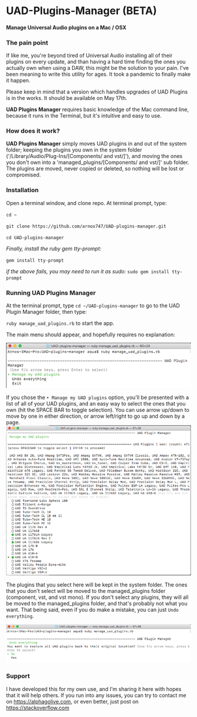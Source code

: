 # UAD-Plugins-Manager (BETA)
#### Manage Universal Audio plugins on a Mac / OSX


### The pain point
If like me, you're beyond tired of Universal Audio installing all of their plugins on every update, and than having a hard time finding the ones you actually own when using a DAW, this might be the solution to your pain. I've been meaning to write this utility for ages. It took a pandemic to finally make it happen.

Please keep in mind that a version which handles upgrades of UAD Plugins is in the works. It should be available on May 17th.

**UAD Plugins Manager** requires basic knowledge of the Mac command line, because it runs in the Terminal, but it's intuitive and easy to use.

### How does it work?
**UAD Plugins Manager** simply moves UAD plugins in and out of the system folder; keeping the plugins you own in the system folder ('/Library/Audio/Plug-Ins/[Components/ and vst/]'), and moving the ones you don't own into a 'managed_plugins/[Components/ and vst/]' sub folder. The plugins are moved, never copied or deleted, so nothing will be lost or compromised.

### Installation

Open a terminal window, and clone repo. At terminal prompt, type:

`cd ~`

`git clone https://github.com/arnox747/UAD-plugins-manager.git`

`cd UAD-plugins-manager`

*Finally, install the ruby gem tty-prompt:*

`gem install tty-prompt`

*if the above fails, you may need to run it as sudo:*
`sudo gem install tty-prompt`


### Running UAD Plugins Manager
At the terminal prompt, type `cd ~/UAD-plugins-manager` to go to the UAD Plugin Manager folder, then type:

`ruby manage_uad_plugins.rb` to start the app.

The main menu should appear, and hopefully requires no explanation:

![Main menu will appear](images/main_menu.jpg)

If you chose the `‣ Manage my UAD plugins` option, you'll be presented with a list of all of your UAD plugins, and an easy way to select the ones that you own (hit the SPACE BAR to toggle selection). You can use arrow up/down to move by one in either direction, or arrow left/right to go up and down by a page.
![Main menu will appear](images/manage_plugins.jpg)

The plugins that you select here will be kept in the system folder. The ones that you don't select will be moved to the managed_plugins folder (component, vst, and vst mono). If you don't select any plugins, they will all be moved to the managed_plugins folder, and that's probably not what you want. That being said, even if you do make a mistake, you can just `Undo everything`.

![Main menu will appear](images/undo_everything.jpg)

### Support
I have developed this for my own use, and I'm sharing it here with hopes that it will help others. If you run into any issues, you can try to contact me on https://alphagolive.com, or even better, just post on https://stackoverflow.com
